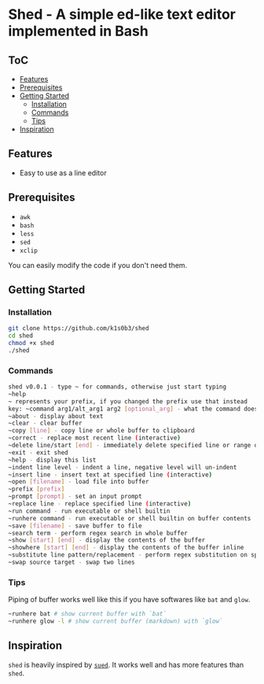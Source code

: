 # Shed - A simple ed-like text editor implemented in Bash

## ToC

- [Features](#features)
- [Prerequisites](#prerequisites)
- [Getting Started](#getting-started)
  - [Installation](#installation)
  - [Commands](#commands)
  - [Tips](#tips)
- [Inspiration](#inspiration)

## Features

- Easy to use as a line editor

## Prerequisites

- `awk`
- `bash`
- `less`
- `sed`
- `xclip`

You can easily modify the code if you don't need them.

## Getting Started

### Installation

```bash
git clone https://github.com/k1s0b3/shed
cd shed
chmod +x shed
./shed
```

### Commands

```bash
shed v0.0.1 - type ~ for commands, otherwise just start typing
~help
~ represents your prefix, if you changed the prefix use that instead
key: ~command arg1/alt_arg1 arg2 [optional_arg] - what the command does
~about - display about text
~clear - clear buffer
~copy [line] - copy line or whole buffer to clipboard
~correct - replace most recent line (interactive)
~delete line/start [end] - immediately delete specified line or range of lines
~exit - exit shed
~help - display this list
~indent line level - indent a line, negative level will un-indent
~insert line - insert text at specified line (interactive)
~open [filename] - load file into buffer
~prefix [prefix]
~prompt [prompt] - set an input prompt
~replace line - replace specified line (interactive)
~run command - run executable or shell builtin
~runhere command - run executable or shell builtin on buffer contents
~save [filename] - save buffer to file
~search term - perform regex search in whole buffer
~show [start] [end] - display the contents of the buffer
~showhere [start] [end] - display the contents of the buffer inline
~substitute line pattern/replacement - perform regex substitution on specified line
~swap source target - swap two lines
```

### Tips

Piping of buffer works well like this if you have softwares like `bat` and `glow`.

```bash
~runhere bat # show current buffer with `bat`
~runhere glow -l # show current buffer (markdown) with `glow`
```

## Inspiration

`shed` is heavily inspired by [`sued`](https://github.com/AeriaVelocity/sued).
It works well and has more features than `shed`.

